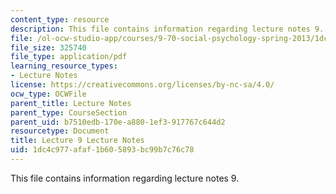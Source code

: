 ```yaml
---
content_type: resource
description: This file contains information regarding lecture notes 9.
file: /ol-ocw-studio-app/courses/9-70-social-psychology-spring-2013/1dc4c977afaf1b605893bc99b7c76c78_MIT9_70S13_Lect9.pdf
file_size: 325740
file_type: application/pdf
learning_resource_types:
- Lecture Notes
license: https://creativecommons.org/licenses/by-nc-sa/4.0/
ocw_type: OCWFile
parent_title: Lecture Notes
parent_type: CourseSection
parent_uid: b7510edb-170e-a880-1ef3-917767c644d2
resourcetype: Document
title: Lecture 9 Lecture Notes
uid: 1dc4c977-afaf-1b60-5893-bc99b7c76c78
---
```

This file contains information regarding lecture notes 9.